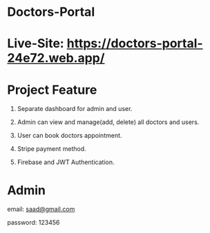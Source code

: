 # Doctors-Portal 
# Live-Site: https://doctors-portal-24e72.web.app/

# Project Feature

1. Separate dashboard for admin and user.

2. Admin can view and manage(add, delete) all doctors and users. 

3. User can book doctors appointment.

4. Stripe payment method.

5. Firebase and JWT Authentication.

# Admin
email: saad@gmail.com

password: 123456
